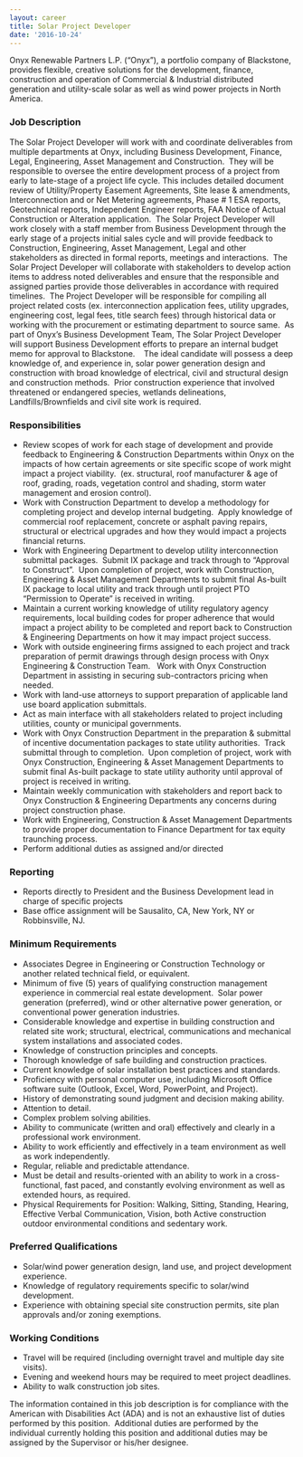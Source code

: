 ```yaml
---
layout: career
title: Solar Project Developer
date: '2016-10-24'
---
```



Onyx Renewable Partners L.P. (“Onyx”), a portfolio company of Blackstone, provides flexible, creative solutions for the development, finance, construction and operation of Commercial & Industrial distributed generation and utility-scale solar as well as wind power projects in North America.

### Job Description

The Solar Project Developer will work with and coordinate deliverables from multiple departments at Onyx, including Business Development, Finance, Legal, Engineering, Asset Management and Construction.  They will be responsible to oversee the entire development process of a project from early to late-stage of a project life cycle. This includes detailed document review of Utility/Property Easement Agreements, Site lease & amendments, Interconnection and or Net Metering agreements, Phase # 1 ESA reports, Geotechnical reports, Independent Engineer reports, FAA Notice of Actual Construction or Alteration application.  The Solar Project Developer will work closely with a staff member from Business Development through the early stage of a projects initial sales cycle and will provide feedback to Construction, Engineering, Asset Management, Legal and other stakeholders as directed in formal reports, meetings and interactions.  The Solar Project Developer will collaborate with stakeholders to develop action items to address noted deliverables and ensure that the responsible and assigned parties provide those deliverables in accordance with required timelines.  The Project Developer will be responsible for compiling all project related costs (ex. interconnection application fees, utility upgrades, engineering cost, legal fees, title search fees) through historical data or working with the procurement or estimating department to source same.  As part of Onyx’s Business Development Team, The Solar Project Developer will support Business Development efforts to prepare an internal budget memo for approval to Blackstone.    The ideal candidate will possess a deep knowledge of, and experience in, solar power generation design and construction with broad knowledge of electrical, civil and structural design and construction methods.  Prior construction experience that involved threatened or endangered species, wetlands delineations, Landfills/Brownfields and civil site work is required.

### Responsibilities

- Review scopes of work for each stage of development and provide feedback to Engineering & Construction Departments within Onyx on the impacts of how certain agreements or site specific scope of work might impact a project viability.  (ex. structural, roof manufacturer & age of roof, grading, roads, vegetation control and shading, storm water management and erosion control).
- Work with Construction Department to develop a methodology for completing project and develop internal budgeting.  Apply knowledge of commercial roof replacement, concrete or asphalt paving repairs, structural or electrical upgrades and how they would impact a projects financial returns. 
- Work with Engineering Department to develop utility interconnection submittal packages.  Submit IX package and track through to “Approval to Construct”.  Upon completion of project, work with Construction, Engineering & Asset Management Departments to submit final As-built IX package to local utility and track through until project PTO “Permission to Operate” is received in writing.
- Maintain a current working knowledge of utility regulatory agency requirements, local building codes for proper adherence that would impact a project ability to be completed and report back to Construction & Engineering Departments on how it may impact project success.
- Work with outside engineering firms assigned to each project and track preparation of permit drawings through design process with Onyx Engineering & Construction Team.   Work with Onyx Construction Department in assisting in securing sub-contractors pricing when needed.
- Work with land-use attorneys to support preparation of applicable land use board application submittals. 
- Act as main interface with all stakeholders related to project including utilities, county or municipal governments.
- Work with Onyx Construction Department in the preparation & submittal of incentive documentation packages to state utility authorities.  Track submittal through to completion.  Upon completion of project, work with Onyx Construction, Engineering & Asset Management Departments to submit final As-built package to state utility authority until approval of project is received in writing.
- Maintain weekly communication with stakeholders and report back to Onyx Construction & Engineering Departments any concerns during project construction phase.
- Work with Engineering, Construction & Asset Management Departments to provide proper documentation to Finance Department for tax equity traunching process.
- Perform additional duties as assigned and/or directed

### Reporting

- Reports directly to President and the Business Development lead in charge of specific projects
- Base office assignment will be Sausalito, CA, New York, NY or Robbinsville, NJ.

### Minimum Requirements

- Associates Degree in Engineering or Construction Technology or another related technical field, or equivalent.
- Minimum of five (5) years of qualifying construction management experience in commercial real estate development.  Solar power generation (preferred), wind or other alternative power generation, or conventional power generation industries.
- Considerable knowledge and expertise in building construction and related site work; structural, electrical, communications and mechanical system installations and associated codes.
- Knowledge of construction principles and concepts.
- Thorough knowledge of safe building and construction practices.
- Current knowledge of solar installation best practices and standards.
- Proficiency with personal computer use, including Microsoft Office software suite (Outlook, Excel, Word, PowerPoint, and Project).
- History of demonstrating sound judgment and decision making ability.
- Attention to detail.
- Complex problem solving abilities.
- Ability to communicate (written and oral) effectively and clearly in a professional work environment.
- Ability to work efficiently and effectively in a team environment as well as work independently.
- Regular, reliable and predictable attendance.
- Must be detail and results-oriented with an ability to work in a cross-functional, fast paced, and constantly evolving environment as well as extended hours, as required.
- Physical Requirements for Position: Walking, Sitting, Standing, Hearing, Effective Verbal Communication, Vision, both Active construction outdoor environmental conditions and sedentary work.

### Preferred Qualifications

- Solar/wind power generation design, land use, and project development experience.
- Knowledge of regulatory requirements specific to solar/wind development.
- Experience with obtaining special site construction permits, site plan approvals and/or zoning exemptions.

### Working Conditions

- Travel will be required (including overnight travel and multiple day site visits).
- Evening and weekend hours may be required to meet project deadlines.
- Ability to walk construction job sites.

The information contained in this job description is for compliance with the American with Disabilities Act (ADA) and is not an exhaustive list of duties performed by this position.  Additional duties are performed by the individual currently holding this position and additional duties may be assigned by the Supervisor or his/her designee.
